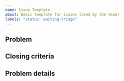 ```yaml
---
name: Issue Template
about: Basic template for issues (used by the team)
labels: "status: waiting-triage"
---
```


<!-- < < < < < < < < < < < < < < < < < < < < < < < < < < < < < < < < < ☺ 
v                            ✰  Thanks for opening an issue! ✰    
v    Before smashing the submit button please review the template.
v    Please also ensure that this is not a duplicate issue :)  
☺ > > > > > > > > > > > > > > > > > > > > > > > > > > > > > > > > >  -->

## Problem

<!-- Please write a concise 1-3 line problem. -->

## Closing criteria

<!-- Please write a satisfiable criteria for closing this issue. -->


## Problem details

<!-- Please describe the problem in all detail. -->
